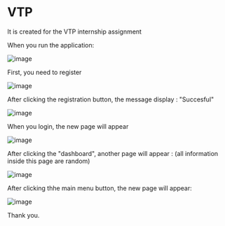 # VTP

It is created for the VTP internship assignment

When you run the application:

![image](https://user-images.githubusercontent.com/98059442/209220014-957796ff-3d69-46bf-b880-fcf949b7fe12.png)

First, you need to register

![image](https://user-images.githubusercontent.com/98059442/209220092-91afecd2-ae79-4243-89ff-e68ce492d7df.png)

After clicking the registration button, the message display : "Succesful"

![image](https://user-images.githubusercontent.com/98059442/209220182-847c1c88-91e2-4324-a13d-309e4599aa0b.png)

When you login, the new page will appear

![image](https://user-images.githubusercontent.com/98059442/209220254-1e9d6f38-d621-4bc5-ab95-08ad94c3331e.png)

After clicking the "dashboard", another page will appear : (all information inside this page are random)

![image](https://user-images.githubusercontent.com/98059442/209220322-7d175bc7-7b75-4767-afb1-28ce8252780f.png)

After clicking thhe main menu button, the new page will appear:

![image](https://user-images.githubusercontent.com/98059442/209220469-e6c86343-0dfc-4fa1-ac0d-c86d05c21758.png)

Thank you.
